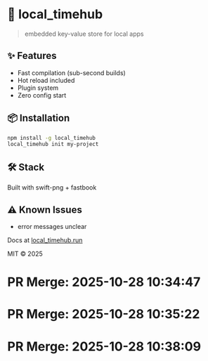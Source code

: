 # 🚀 local_timehub

> embedded key-value store for local apps

## ✨ Features

- Fast compilation (sub-second builds)
- Hot reload included
- Plugin system
- Zero config start

## 📦 Installation

```bash
npm install -g local_timehub
local_timehub init my-project
```

## 🛠️ Stack

Built with swift-png + fastbook

## ⚠️ Known Issues

- error messages unclear

Docs at [local_timehub.run](https://local_timehub.run)

MIT © 2025

# PR Merge: 2025-10-28 10:34:47

# PR Merge: 2025-10-28 10:35:22

# PR Merge: 2025-10-28 10:38:09
